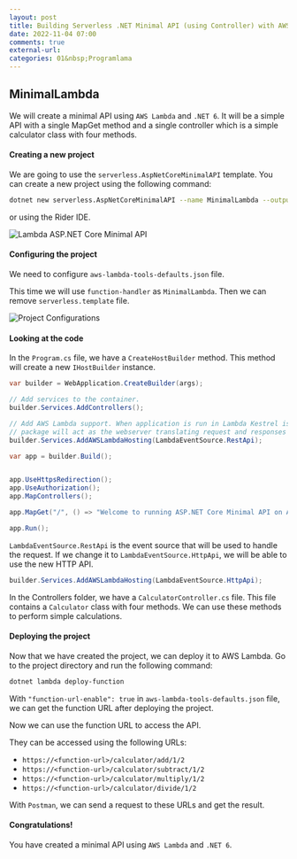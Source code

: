 ```yaml
---
layout: post
title: Building Serverless .NET Minimal API (using Controller) with AWS Lambda
date: 2022-11-04 07:00
comments: true
external-url:
categories: 01&nbsp;Programlama
---
```

## MinimalLambda

We will create a minimal API using `AWS Lambda` and `.NET 6`. It will be a simple API with a single MapGet method and a single controller which is a simple calculator class with four methods.

#### Creating a new project

We are going to use the `serverless.AspNetCoreMinimalAPI` template. You can create a new project using the following command:

```bash
dotnet new serverless.AspNetCoreMinimalAPI --name MinimalLambda --output MinimalLambda
```

or using the Rider IDE.

![Lambda ASP.NET Core Minimal API](./images/minimal-api-create-project.png)

#### Configuring the project

We need to configure `aws-lambda-tools-defaults.json` file.

This time we will use `function-handler` as `MinimalLambda`. Then we can remove `serverless.template` file.

![Project Configurations](./images/minimal-api-project-configurations.png)

#### Looking at the code

In the `Program.cs` file, we have a `CreateHostBuilder` method. This method will create a new `IHostBuilder` instance.

```csharp
var builder = WebApplication.CreateBuilder(args);

// Add services to the container.
builder.Services.AddControllers();

// Add AWS Lambda support. When application is run in Lambda Kestrel is swapped out as the web server with Amazon.Lambda.AspNetCoreServer. This
// package will act as the webserver translating request and responses between the Lambda event source and ASP.NET Core.
builder.Services.AddAWSLambdaHosting(LambdaEventSource.RestApi);

var app = builder.Build();


app.UseHttpsRedirection();
app.UseAuthorization();
app.MapControllers();

app.MapGet("/", () => "Welcome to running ASP.NET Core Minimal API on AWS Lambda");

app.Run();
```

`LambdaEventSource.RestApi` is the event source that will be used to handle the request. If we change it to `LambdaEventSource.HttpApi`, we will be able to use the new HTTP API.

```csharp
builder.Services.AddAWSLambdaHosting(LambdaEventSource.HttpApi);
```

In the Controllers folder, we have a `CalculatorController.cs` file. This file contains a `Calculator` class with four methods. We can use these methods to perform simple calculations.

#### Deploying the project

Now that we have created the project, we can deploy it to AWS Lambda. Go to the project directory and run the following command:

```bash
dotnet lambda deploy-function
```

With `"function-url-enable": true` in `aws-lambda-tools-defaults.json` file, we can get the function URL after deploying the project.

Now we can use the function URL to access the API.

They can be accessed using the following URLs:

- `https://<function-url>/calculator/add/1/2`
- `https://<function-url>/calculator/subtract/1/2`
- `https://<function-url>/calculator/multiply/1/2`
- `https://<function-url>/calculator/divide/1/2`

With `Postman`, we can send a request to these URLs and get the result.

#### Congratulations!

You have created a minimal API using `AWS Lambda` and `.NET 6`.